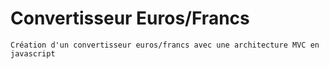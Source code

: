 # Convertisseur Euros/Francs
    Création d'un convertisseur euros/francs avec une architecture MVC en javascript
